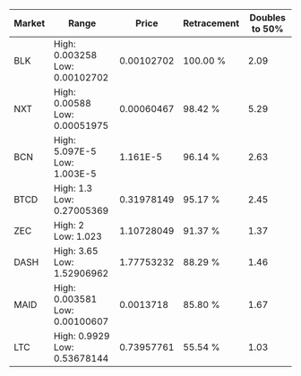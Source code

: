 | Market | Range | Price| Retracement | Doubles to 50% |
| --- | --- | --- | --- | --- |
| BLK | High: 0.003258<br />Low: 0.00102702 | 0.00102702 | 100.00 % | 2.09 |
| NXT | High: 0.00588<br />Low: 0.00051975 | 0.00060467 | 98.42 % | 5.29 |
| BCN | High: 5.097E-5<br />Low: 1.003E-5 | 1.161E-5 | 96.14 % | 2.63 |
| BTCD | High: 1.3<br />Low: 0.27005369 | 0.31978149 | 95.17 % | 2.45 |
| ZEC | High: 2<br />Low: 1.023 | 1.10728049 | 91.37 % | 1.37 |
| DASH | High: 3.65<br />Low: 1.52906962 | 1.77753232 | 88.29 % | 1.46 |
| MAID | High: 0.003581<br />Low: 0.00100607 | 0.0013718 | 85.80 % | 1.67 |
| LTC | High: 0.9929<br />Low: 0.53678144 | 0.73957761 | 55.54 % | 1.03 |

